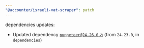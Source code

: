 ```yaml
---
"@accounter/israeli-vat-scraper": patch
---
```

dependencies updates:
  - Updated dependency [`puppeteer@24.26.0` ↗︎](https://www.npmjs.com/package/puppeteer/v/24.26.0) (from `24.23.0`, in `dependencies`)
